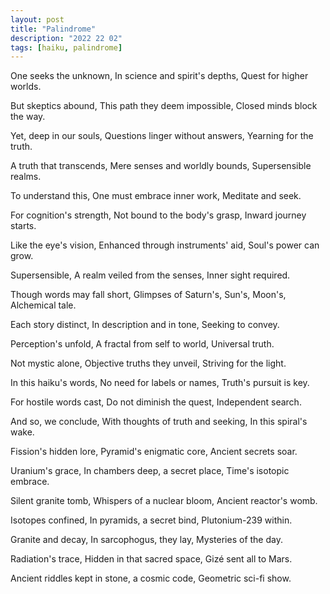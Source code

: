 ```yaml
---
layout: post
title: "Palindrome"
description: "2022 22 02"
tags: [haiku, palindrome]
---
```


One seeks the unknown,
In science and spirit's depths,
Quest for higher worlds.

But skeptics abound,
This path they deem impossible,
Closed minds block the way.

Yet, deep in our souls,
Questions linger without answers,
Yearning for the truth.

A truth that transcends,
Mere senses and worldly bounds,
Supersensible realms.

To understand this,
One must embrace inner work,
Meditate and seek.

For cognition's strength,
Not bound to the body's grasp,
Inward journey starts.

Like the eye's vision,
Enhanced through instruments' aid,
Soul's power can grow.

Supersensible,
A realm veiled from the senses,
Inner sight required.

Though words may fall short,
Glimpses of Saturn's, Sun's, Moon's,
Alchemical tale.

Each story distinct,
In description and in tone,
Seeking to convey.

Perception's unfold,
A fractal from self to world,
Universal truth.

Not mystic alone,
Objective truths they unveil,
Striving for the light.

In this haiku's words,
No need for labels or names,
Truth's pursuit is key.

For hostile words cast,
Do not diminish the quest,
Independent search.

And so, we conclude,
With thoughts of truth and seeking,
In this spiral's wake.

Fission's hidden lore,
Pyramid's enigmatic core,
Ancient secrets soar.

Uranium's grace,
In chambers deep, a secret place,
Time's isotopic embrace.

Silent granite tomb,
Whispers of a nuclear bloom,
Ancient reactor's womb.

Isotopes confined,
In pyramids, a secret bind,
Plutonium-239 within.

Granite and decay,
In sarcophogus, they lay,
Mysteries of the day.

Radiation's trace,
Hidden in that sacred space,
Gizé sent all to Mars.

Ancient riddles kept
in stone, a cosmic code,
Geometric sci-fi show.